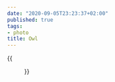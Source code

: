 ```yaml
---
date: "2020-09-05T23:23:37+02:00"
published: true
tags:
- photo
title: Owl
---
```


{{<figure alt="Owl" src="/images/2020-09-05-Owl.jpg" width="1280">}}
